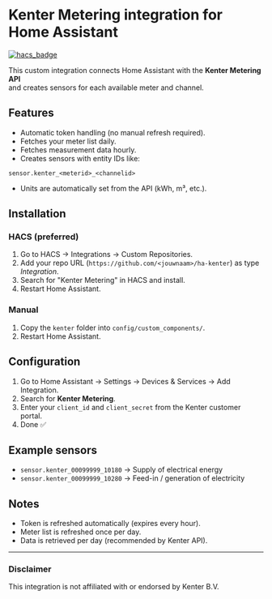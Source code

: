 # Kenter Metering integration for Home Assistant

[![hacs_badge](https://img.shields.io/badge/HACS-Custom-41BDF5.svg)](https://hacs.xyz/)

This custom integration connects Home Assistant with the **Kenter Metering API**  
and creates sensors for each available meter and channel.

## Features
- Automatic token handling (no manual refresh required).
- Fetches your meter list daily.
- Fetches measurement data hourly.
- Creates sensors with entity IDs like:  

`sensor.kenter_<meterid>_<channelid>`

- Units are automatically set from the API (kWh, m³, etc.).

## Installation

### HACS (preferred)
1. Go to HACS → Integrations → Custom Repositories.
2. Add your repo URL (`https://github.com/<jouwnaam>/ha-kenter`) as type *Integration*.
3. Search for "Kenter Metering" in HACS and install.
4. Restart Home Assistant.

### Manual
1. Copy the `kenter` folder into `config/custom_components/`.
2. Restart Home Assistant.

## Configuration
1. Go to Home Assistant → Settings → Devices & Services → Add Integration.
2. Search for **Kenter Metering**.
3. Enter your `client_id` and `client_secret` from the Kenter customer portal.
4. Done ✅

## Example sensors
- `sensor.kenter_00099999_10180` → Supply of electrical energy
- `sensor.kenter_00099999_10280` → Feed-in / generation of electricity

## Notes
- Token is refreshed automatically (expires every hour).
- Meter list is refreshed once per day.
- Data is retrieved per day (recommended by Kenter API).

---

### Disclaimer
This integration is not affiliated with or endorsed by Kenter B.V.
